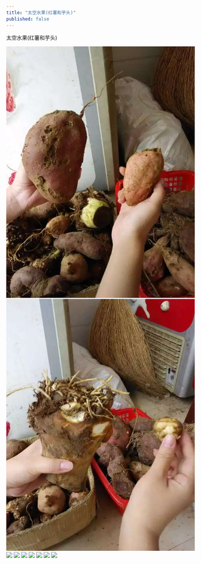 ```yaml
---
title: "太空水果(红薯和芋头)"
published: false
---
```

太空水果(红薯和芋头)

![](./1.jpg)
![](./2.jpg)
![](./3.jpg)
![](./4.jpg)
![](./5.jpg)
![](./6.jpg)
![](./7.jpg)
![](./8.jpg)
![](./9.jpg)
